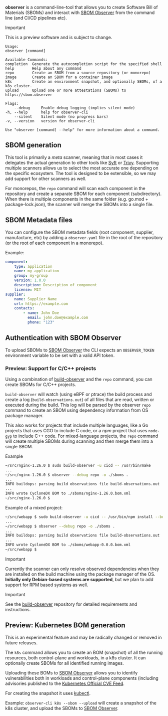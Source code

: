 **observer** is a command-line-tool that allows you to create Software Bill of Materials (SBOMs) and interact with [SBOM Observer](https://sbom.observer) from the command line (and CI/CD pipelines etc).

> [!IMPORTANT]
> This is a preview software and is subject to change.

```
Usage:
observer [command]

Available Commands:
completion  Generate the autocompletion script for the specified shell
help        Help about any command
repo        Create an SBOM from a source repository (or monorepo)
image       Create an SBOM for a container image
k8s         Create an environment snapshot, and optionally SBOMs, of a k8s cluster.
upload      Upload one or more attestations (SBOMs) to https://sbom.observer

Flags:
    --debug     Enable debug logging (implies silent mode)
-h, --help      help for observer-cli
    --silent    Silent mode (no progress bars)
-v, --version   version for observer-cli

Use "observer [command] --help" for more information about a command.
```

## SBOM generation

This tool is primarily a *meta* scanner, meaning that in most cases it delegates the actual generation to other tools like [Syft](https://github.com/anchore/syft) or [Trivy](https://github.com/aquasecurity/trivy).
Supporting multiple scanners allows us to select the most accurate one depending on the specific ecosystem. The tool is designed to be extensible, so we may add support for other scanners as well.

For monorepos, the `repo` command will scan each component in the repository and create a separate SBOM for each component (subdirectory).
When there is multiple components in the same folder (e.g. go.mod + package-lock.json), the scanner will merge the SBOMs into a single file.

## SBOM Metadata files

You can configure the SBOM metadata fields (root component, supplier, manufacture, etc) by adding a `observer.yaml` file in the root of the repository (or the root of each component in a monorepo).

Example:
```yaml
component:
    type: application
    name: my-application
    group: my-group
    version: 1.0.0
    description: Description of component
    license: MIT
supplier:
    name: Supplier Name
    url: https://example.com
    contacts:
        - name: John Doe
          email: john.doe@example.com
          phone: "123"
```

## Authentication with SBOM Observer

To upload SBOMs to [SBOM Observer](https://sbom.observer) the CLI expects an `OBSERVER_TOKEN` environment variable to be set with a valid API token.


### Preview: Support for C/C++ projects

Using a combination of [build-observer](https://github.com/sbom-observer/build-observer) and the `repo` command, you can create SBOMs for C/C++ projects.

`build-observer` will watch (using eBPF or ptrace) the build process and create a log (`build-observations.out`) of all files that are read, written or executed during the build.
This log will be parsed by the observer `repo` command to create an SBOM using dependency information from OS package manager.

This also works for projects that include multiple languages, like a Go projects that uses CGO to include C code, or a _npm_ project that uses `node-gyp` to include C++ code.
For mixed-language projects, the `repo` command will create multiple SBOMs during scanning and then merge them into a single SBOM.

Example
```bash
~/src/nginx-1.26.0 $ sudo build-observer -u cicd -- /usr/bin/make
...
~/src/nginx-1.26.0 $ observer --debug repo -o ./sboms .
...
INFO buildops: parsing build observations file build-observations.out
...
INFO wrote CycloneDX BOM to ./sboms/nginx-1.26.0.bom.xml
~/src/nginx-1.26.0 $
```

Example of a mixed project:
```bash
~/src/webapp $ sudo build-observer -u cicd -- /usr/bin/npm install --build-from-source
...
~/src/webapp $ observer --debug repo -o ./sboms .
...
INFO buildops: parsing build observations file build-observations.out
...
INFO wrote CycloneDX BOM to ./sboms/webapp-0.0.0.bom.xml
~/src/webapp $
```

> [!IMPORTANT]
> Currently the scanner can only resolve observed dependencies when they are installed on the build machine using the package manager of the OS.
> **Initially only Debian-based systems are supported**, but we plan to add support for RPM based systems as well.

> [!IMPORTANT]
> See the [build-observer](https://github.com/sbom-observer/build-observer) repository for detailed requirements and instructions.

## Preview: Kubernetes BOM generation

This is an experimental feature and may be radically changed or removed in future releases.

The `k8s` command allows you to create an BOM (snapshot) of all the running resources, both control-plane and workloads, in a k8s cluster. It can optionally create SBOMs for all identified running images.

Uploading these BOMs to [SBOM Observer](https://sbom.observer) allows you to identify vulnerabilities both in workloads and control-plane components (including advisories published to the [Kubernetes Official CVE Feed](https://kubernetes.io/docs/reference/issues-security/official-cve-feed/).

For creating the snapshot it uses [kubectl](https://kubernetes.io/docs/reference/kubectl/overview/).

Example: `observer-cli k8s --sbom --upload` will create a snapshot of the k8s cluster, and upload the SBOMs to [SBOM Observer](https://sbom.observer).

